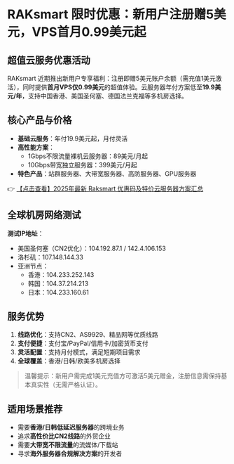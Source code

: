 # RAKsmart 限时优惠：新用户注册赠5美元，VPS首月0.99美元起

## 超值云服务优惠活动
RAKsmart 近期推出新用户专享福利：注册即赠5美元账户余额（需充值1美元激活），同时提供**首月VPS仅0.99美元**的超值体验。云服务器年付方案低至**19.9美元/年**，支持中国香港、美国圣何塞、德国法兰克福等多机房选择。

## 核心产品与价格
- **基础云服务**：年付19.9美元起，月付灵活
- **高性能方案**：
  - 1Gbps不限流量裸机云服务器：89美元/月起
  - 10Gbps带宽独立服务器：399美元/月起
- **特色产品**：站群服务器、大带宽服务器、高防服务器、GPU服务器

👉 [【点击查看】2025年最新 Raksmart 优惠码及特价云服务器方案汇总](https://bit.ly/raksmart)

## 全球机房网络测试
**测试IP地址**：
- 美国圣何塞（CN2优化）：104.192.87.1 / 142.4.106.153
- 洛杉矶：107.148.144.33
- 亚洲节点：
  - 香港：104.233.252.143
  - 韩国：104.37.214.213
  - 日本：104.233.160.61

## 服务优势
1. **线路优化**：支持CN2、AS9929、精品网等优质线路
2. **支付便捷**：支付宝/PayPal/信用卡/加密货币支付
3. **灵活配置**：支持月付模式，满足短期项目需求
4. **全球覆盖**：香港/日韩/欧美多机房选择

> 温馨提示：新用户需完成1美元充值方可激活5美元赠金，注册信息需保持基本真实性（无需严格认证）。

## 适用场景推荐
- 需要**香港/日韩低延迟服务器**的跨境业务
- 追求**高性价比CN2线路**的外贸企业
- 需要**大带宽不限流量**的流媒体/下载站
- 寻求**海外服务器合规解决方案**的开发者